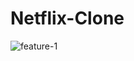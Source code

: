 # Netflix-Clone

![feature-1](https://github.com/shreshtha77/Netflix-Clone/assets/111976478/61edf063-292b-440d-a0dc-42eab78200a5)

